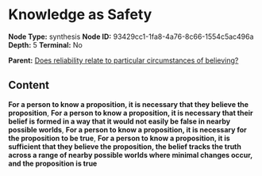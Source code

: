 # Knowledge as Safety

**Node Type:** synthesis
**Node ID:** 93429cc1-1fa8-4a76-8c66-1554c5ac496a
**Depth:** 5
**Terminal:** No

**Parent:** [Does reliability relate to particular circumstances of believing?](does-reliability-relate-to-particular-circumstances-of-believing-antithesis-20a6a8ce-7efc-43a4-8b8b-e908a5a833ce.md)

## Content

**For a person to know a proposition, it is necessary that they believe the proposition**, **For a person to know a proposition, it is necessary that their belief is formed in a way that it would not easily be false in nearby possible worlds**, **For a person to know a proposition, it is necessary for the proposition to be true**, **For a person to know a proposition, it is sufficient that they believe the proposition, the belief tracks the truth across a range of nearby possible worlds where minimal changes occur, and the proposition is true**

